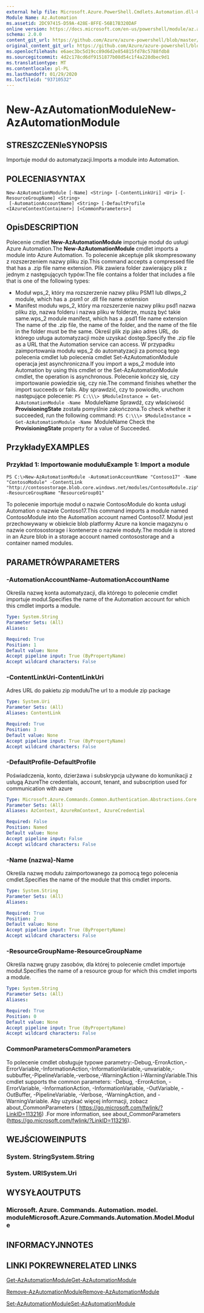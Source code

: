 ```yaml
---
external help file: Microsoft.Azure.PowerShell.Cmdlets.Automation.dll-Help.xml
Module Name: Az.Automation
ms.assetid: 2DC97415-D59A-428E-8FFE-56B17B320DAF
online version: https://docs.microsoft.com/en-us/powershell/module/az.automation/new-azautomationmodule
schema: 2.0.0
content_git_url: https://github.com/Azure/azure-powershell/blob/master/src/Automation/Automation/help/New-AzAutomationModule.md
original_content_git_url: https://github.com/Azure/azure-powershell/blob/master/src/Automation/Automation/help/New-AzAutomationModule.md
ms.openlocfilehash: e6aec3bc5d19cc89d6d2e854815fd78c5788fdb8
ms.sourcegitcommit: 4d2c178cd6df9151877b08d54c1f4a228dbec9d1
ms.translationtype: MT
ms.contentlocale: pl-PL
ms.lasthandoff: 01/29/2020
ms.locfileid: "93710532"
---
```

# <span data-ttu-id="84d60-101">New-AzAutomationModule</span><span class="sxs-lookup"><span data-stu-id="84d60-101">New-AzAutomationModule</span></span>

## <span data-ttu-id="84d60-102">STRESZCZENIe</span><span class="sxs-lookup"><span data-stu-id="84d60-102">SYNOPSIS</span></span>
<span data-ttu-id="84d60-103">Importuje moduł do automatyzacji.</span><span class="sxs-lookup"><span data-stu-id="84d60-103">Imports a module into Automation.</span></span>

## <span data-ttu-id="84d60-104">POLECENIA</span><span class="sxs-lookup"><span data-stu-id="84d60-104">SYNTAX</span></span>

```
New-AzAutomationModule [-Name] <String> [-ContentLinkUri] <Uri> [-ResourceGroupName] <String>
 [-AutomationAccountName] <String> [-DefaultProfile <IAzureContextContainer>] [<CommonParameters>]
```

## <span data-ttu-id="84d60-105">Opis</span><span class="sxs-lookup"><span data-stu-id="84d60-105">DESCRIPTION</span></span>
<span data-ttu-id="84d60-106">Polecenie cmdlet **New-AzAutomationModule** importuje moduł do usługi Azure Automation.</span><span class="sxs-lookup"><span data-stu-id="84d60-106">The **New-AzAutomationModule** cmdlet imports a module into Azure Automation.</span></span>
<span data-ttu-id="84d60-107">To polecenie akceptuje plik skompresowany z rozszerzeniem nazwy pliku zip.</span><span class="sxs-lookup"><span data-stu-id="84d60-107">This command accepts a compressed file that has a .zip file name extension.</span></span>
<span data-ttu-id="84d60-108">Plik zawiera folder zawierający plik z jednym z następujących typów:</span><span class="sxs-lookup"><span data-stu-id="84d60-108">The file contains a folder that includes a file that is one of the following types:</span></span> 
- <span data-ttu-id="84d60-109">Moduł wps_2, który ma rozszerzenie nazwy pliku PSM1 lub dll</span><span class="sxs-lookup"><span data-stu-id="84d60-109">wps_2 module, which has a .psm1 or .dll file name extension</span></span> 
- <span data-ttu-id="84d60-110">Manifest modułu wps_2, który ma rozszerzenie nazwy pliku psd1 nazwa pliku zip, nazwa folderu i nazwa pliku w folderze, muszą być takie same.</span><span class="sxs-lookup"><span data-stu-id="84d60-110">wps_2 module manifest, which has a .psd1 file name extension The name of the .zip file, the name of the folder, and the name of the file in the folder must be the same.</span></span>
<span data-ttu-id="84d60-111">Określ plik zip jako adres URL, do którego usługa automatyzacji może uzyskać dostęp.</span><span class="sxs-lookup"><span data-stu-id="84d60-111">Specify the .zip file as a URL that the Automation service can access.</span></span>
<span data-ttu-id="84d60-112">W przypadku zaimportowania modułu wps_2 do automatyzacji za pomocą tego polecenia cmdlet lub polecenia cmdlet Set-AzAutomationModule operacja jest asynchroniczna.</span><span class="sxs-lookup"><span data-stu-id="84d60-112">If you import a wps_2 module into Automation by using this cmdlet or the Set-AzAutomationModule cmdlet, the operation is asynchronous.</span></span>
<span data-ttu-id="84d60-113">Polecenie kończy się, czy importowanie powiedzie się, czy nie.</span><span class="sxs-lookup"><span data-stu-id="84d60-113">The command finishes whether the import succeeds or fails.</span></span>
<span data-ttu-id="84d60-114">Aby sprawdzić, czy to powiodło, uruchom następujące polecenie: `PS C:\\\> $ModuleInstance = Get-AzAutomationModule -Name ` ModuleName Sprawdź, czy właściwość **ProvisioningState** została pomyślnie zakończona.</span><span class="sxs-lookup"><span data-stu-id="84d60-114">To check whether it succeeded, run the following command: `PS C:\\\> $ModuleInstance = Get-AzAutomationModule -Name `ModuleName Check the **ProvisioningState** property for a value of Succeeded.</span></span>

## <span data-ttu-id="84d60-115">Przykłady</span><span class="sxs-lookup"><span data-stu-id="84d60-115">EXAMPLES</span></span>

### <span data-ttu-id="84d60-116">Przykład 1: Importowanie modułu</span><span class="sxs-lookup"><span data-stu-id="84d60-116">Example 1: Import a module</span></span>
```
PS C:\>New-AzAutomationModule -AutomationAccountName "Contoso17" -Name "ContosoModule" -ContentLink "http://contosostorage.blob.core.windows.net/modules/ContosoModule.zip" -ResourceGroupName "ResourceGroup01"
```

<span data-ttu-id="84d60-117">To polecenie importuje moduł o nazwie ContosoModule do konta usługi Automation o nazwie Contoso17.</span><span class="sxs-lookup"><span data-stu-id="84d60-117">This command imports a module named ContosoModule into the Automation account named Contoso17.</span></span>
<span data-ttu-id="84d60-118">Moduł jest przechowywany w obiekcie blob platformy Azure na koncie magazynu o nazwie contosostorage i kontenerze o nazwie moduły.</span><span class="sxs-lookup"><span data-stu-id="84d60-118">The module is stored in an Azure blob in a storage account named contosostorage and a container named modules.</span></span>

## <span data-ttu-id="84d60-119">PARAMETRÓW</span><span class="sxs-lookup"><span data-stu-id="84d60-119">PARAMETERS</span></span>

### <span data-ttu-id="84d60-120">-AutomationAccountName</span><span class="sxs-lookup"><span data-stu-id="84d60-120">-AutomationAccountName</span></span>
<span data-ttu-id="84d60-121">Określa nazwę konta automatyzacji, dla którego to polecenie cmdlet importuje moduł.</span><span class="sxs-lookup"><span data-stu-id="84d60-121">Specifies the name of the Automation account for which this cmdlet imports a module.</span></span>

```yaml
Type: System.String
Parameter Sets: (All)
Aliases:

Required: True
Position: 1
Default value: None
Accept pipeline input: True (ByPropertyName)
Accept wildcard characters: False
```

### <span data-ttu-id="84d60-122">-ContentLinkUri</span><span class="sxs-lookup"><span data-stu-id="84d60-122">-ContentLinkUri</span></span>
<span data-ttu-id="84d60-123">Adres URL do pakietu zip modułu</span><span class="sxs-lookup"><span data-stu-id="84d60-123">The url to a module zip package</span></span>

```yaml
Type: System.Uri
Parameter Sets: (All)
Aliases: ContentLink

Required: True
Position: 3
Default value: None
Accept pipeline input: True (ByPropertyName)
Accept wildcard characters: False
```

### <span data-ttu-id="84d60-124">-DefaultProfile</span><span class="sxs-lookup"><span data-stu-id="84d60-124">-DefaultProfile</span></span>
<span data-ttu-id="84d60-125">Poświadczenia, konto, dzierżawa i subskrypcja używane do komunikacji z usługą Azure</span><span class="sxs-lookup"><span data-stu-id="84d60-125">The credentials, account, tenant, and subscription used for communication with azure</span></span>

```yaml
Type: Microsoft.Azure.Commands.Common.Authentication.Abstractions.Core.IAzureContextContainer
Parameter Sets: (All)
Aliases: AzContext, AzureRmContext, AzureCredential

Required: False
Position: Named
Default value: None
Accept pipeline input: False
Accept wildcard characters: False
```

### <span data-ttu-id="84d60-126">-Name (nazwa)</span><span class="sxs-lookup"><span data-stu-id="84d60-126">-Name</span></span>
<span data-ttu-id="84d60-127">Określa nazwę modułu zaimportowanego za pomocą tego polecenia cmdlet.</span><span class="sxs-lookup"><span data-stu-id="84d60-127">Specifies the name of the module that this cmdlet imports.</span></span>

```yaml
Type: System.String
Parameter Sets: (All)
Aliases:

Required: True
Position: 2
Default value: None
Accept pipeline input: True (ByPropertyName)
Accept wildcard characters: False
```

### <span data-ttu-id="84d60-128">-ResourceGroupName</span><span class="sxs-lookup"><span data-stu-id="84d60-128">-ResourceGroupName</span></span>
<span data-ttu-id="84d60-129">Określa nazwę grupy zasobów, dla której to polecenie cmdlet importuje moduł.</span><span class="sxs-lookup"><span data-stu-id="84d60-129">Specifies the name of a resource group for which this cmdlet imports a module.</span></span>

```yaml
Type: System.String
Parameter Sets: (All)
Aliases:

Required: True
Position: 0
Default value: None
Accept pipeline input: True (ByPropertyName)
Accept wildcard characters: False
```

### <span data-ttu-id="84d60-130">CommonParameters</span><span class="sxs-lookup"><span data-stu-id="84d60-130">CommonParameters</span></span>
<span data-ttu-id="84d60-131">To polecenie cmdlet obsługuje typowe parametry:-Debug,-ErrorAction,-ErrorVariable,-InformationAction,-InformationVariable,-unvariable,-subbuffer,-PipelineVariable,-verbose,-WarningAction i-WarningVariable.</span><span class="sxs-lookup"><span data-stu-id="84d60-131">This cmdlet supports the common parameters: -Debug, -ErrorAction, -ErrorVariable, -InformationAction, -InformationVariable, -OutVariable, -OutBuffer, -PipelineVariable, -Verbose, -WarningAction, and -WarningVariable.</span></span> <span data-ttu-id="84d60-132">Aby uzyskać więcej informacji, zobacz about_CommonParameters ( https://go.microsoft.com/fwlink/?LinkID=113216) .</span><span class="sxs-lookup"><span data-stu-id="84d60-132">For more information, see about_CommonParameters (https://go.microsoft.com/fwlink/?LinkID=113216).</span></span>

## <span data-ttu-id="84d60-133">WEJŚCIOWE</span><span class="sxs-lookup"><span data-stu-id="84d60-133">INPUTS</span></span>

### <span data-ttu-id="84d60-134">System. String</span><span class="sxs-lookup"><span data-stu-id="84d60-134">System.String</span></span>

### <span data-ttu-id="84d60-135">System. URI</span><span class="sxs-lookup"><span data-stu-id="84d60-135">System.Uri</span></span>

## <span data-ttu-id="84d60-136">WYSYŁA</span><span class="sxs-lookup"><span data-stu-id="84d60-136">OUTPUTS</span></span>

### <span data-ttu-id="84d60-137">Microsoft. Azure. Commands. Automation. model. module</span><span class="sxs-lookup"><span data-stu-id="84d60-137">Microsoft.Azure.Commands.Automation.Model.Module</span></span>

## <span data-ttu-id="84d60-138">INFORMACYJN</span><span class="sxs-lookup"><span data-stu-id="84d60-138">NOTES</span></span>

## <span data-ttu-id="84d60-139">LINKI POKREWNE</span><span class="sxs-lookup"><span data-stu-id="84d60-139">RELATED LINKS</span></span>

[<span data-ttu-id="84d60-140">Get-AzAutomationModule</span><span class="sxs-lookup"><span data-stu-id="84d60-140">Get-AzAutomationModule</span></span>](./Get-AzAutomationModule.md)

[<span data-ttu-id="84d60-141">Remove-AzAutomationModule</span><span class="sxs-lookup"><span data-stu-id="84d60-141">Remove-AzAutomationModule</span></span>](./Remove-AzAutomationModule.md)

[<span data-ttu-id="84d60-142">Set-AzAutomationModule</span><span class="sxs-lookup"><span data-stu-id="84d60-142">Set-AzAutomationModule</span></span>](./Set-AzAutomationModule.md)


